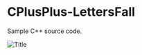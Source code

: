 # CPlusPlus-LettersFall
Sample C++ source code.

![Title](http://fallenangelsoftware.com/stuff/files/GT-R_Engine/images/LF5-HTML5-PromoSmall.png)
